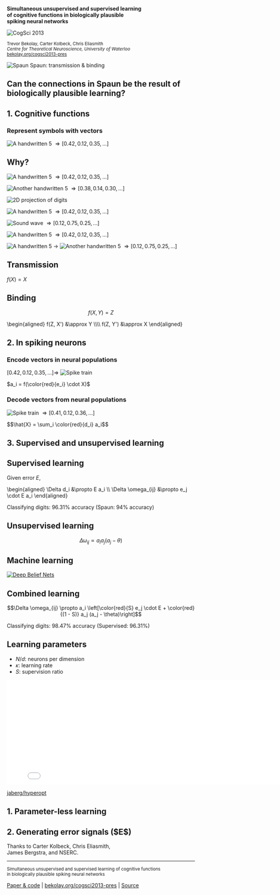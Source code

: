 <strong>Simultaneous unsupervised and supervised learning <br> of cognitive functions in biologically plausible <br> spiking neural networks</strong>

![CogSci 2013](img/cogscilogo.png)

<small>Trevor Bekolay, Carter Kolbeck, Chris Eliasmith <br>
*Centre for Theoretical Neuroscience, University of Waterloo* <br>
[bekolay.org/cogsci2013-pres](http://bekolay.org/cogsci2013-pres)</small>



![Spaun](img/spaun.gif)
Spaun: transmission & binding



## Can the connections in Spaun be the result of biologically plausible learning?



## 1. Cognitive functions



### Represent symbols with vectors

![A handwritten 5](img/hand5-1.png) $\Rightarrow \left[0.42, 0.12, 0.35, ...\right]$



## Why?

![A handwritten 5](img/hand5-1.png) $\Rightarrow \left[0.42, 0.12, 0.35, ...\right]$

![Another handwritten 5](img/hand5-2.png) $\Rightarrow \left[0.38, 0.14, 0.30, ...\right]$



![2D projection of digits](img/alldigits.png)



![A handwritten 5](img/hand5-1.png) $\Rightarrow \left[0.42, 0.12, 0.35, ...\right]$

![Sound wave](img/sound.png) $\Rightarrow \left[0.12, 0.75, 0.25, ...\right]$



![A handwritten 5](img/hand5-1.png) $\Rightarrow \left[0.42, 0.12, 0.35, ...\right]$

![A handwritten 5](img/hand5-1.png) $\rightarrow$ ![Another handwritten 5](img/hand5-2.png)
$\Rightarrow \left[0.12, 0.75, 0.25, ...\right]$



## Transmission

$f(X) = X$



## Binding

$$f(X, Y) = Z$$

<div class="fragment">
\begin{aligned}
  f(Z, X') &\approx Y \\\\
  f(Z, Y') &\approx X
\end{aligned}
</div>



## 2. In spiking neurons



### Encode vectors in neural populations

$\left[0.42, 0.12, 0.35, ...\right] \Rightarrow$ ![Spike train](img/spikes.gif)

<div class="fragment">
$a_i = f(\color{red}{e_i} \cdot X)$
</div>



### Decode vectors from neural populations

![Spike train](img/spikes.gif) $\Rightarrow \left[0.41, 0.12, 0.36, ...\right]$

<div class="fragment">
$$\hat{X} = \sum_i \color{red}{d_i} a_i$$
</div>



## 3. Supervised and unsupervised learning



## Supervised learning

Given error $E$,

\begin{aligned}
  \Delta d\_i &\propto E a\_i \\\\
  \Delta \omega\_{ij} &\propto  e\_j \cdot E a\_i
\end{aligned}



<div id="learncurve-pes"></div>

Classifying digits: 96.31% accuracy (Spaun: 94% accuracy)



## Unsupervised learning

$$\Delta \omega_{ij} \propto a_i a_j (a_j - \theta)$$
<div id="bcm_rule"></div>



<div id="stdp"></div>



<div id="freq"></div>



## Machine learning

[![Deep Belief Nets](img/ml.png)](http://www4.comp.polyu.edu.hk/~csshzhong/Bilinear_Deep_Belief_Network.html)



## Combined learning

$$\Delta \omega_{ij} \propto a_i \left[\color{red}{S} e_j \cdot E + \color{red}{(1 - S)} a_j (a_j - \theta)\right]$$



<div id="learncurve"></div>

Classifying digits: 98.47% accuracy (Supervised: 96.31%)



<div id="sparsity"></div>



## Learning parameters

* $N / d$: neurons per dimension
* $\kappa$: learning rate
* $S$: supervision ratio

<iframe width="800" height="280" src="//jaberg.github.io/hyperopt/" frameborder="0"></iframe>

[<span data-icon="&#xe003;"></span> jaberg/hyperopt](https://github.com/jaberg/hyperopt)



<div id="params"></div>



## 1. Parameter-less learning

<h2 class="fragment">2. Generating error signals ($E$)</h2>



Thanks to Carter Kolbeck, Chris Eliasmith, <br>
James Bergstra, and NSERC.

----

<small>Simultaneous unsupervised and supervised learning of cognitive functions <br>in biologically plausible spiking neural networks</small>

[<span data-icon="&#xe003;"></span> Paper & code](https://github.com/tbekolay/cogsci2013)
| [bekolay.org/cogsci2013-pres](http://bekolay.org/cogsci2013-pres)
| [<span data-icon="&#xe003;"></span> Source](https://github.com/tbekolay/cogsci2013-pres)
